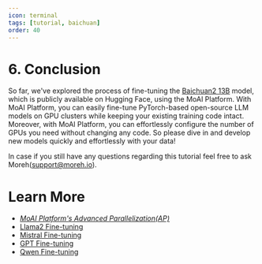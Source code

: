 ```yaml
---
icon: terminal
tags: [tutorial, baichuan]
order: 40
---
```


# 6. Conclusion

So far, we've explored the process of fine-tuning the [Baichuan2 13B](https://huggingface.co/baichuan-inc/Baichuan2-13B-Base) model, which is publicly available on Hugging Face, using the MoAI Platform. With MoAI Platform, you can easily fine-tune PyTorch-based open-source LLM models on GPU clusters while keeping your existing training code intact. Moreover, with MoAI Platform, you can effortlessly configure the number of GPUs you need without changing any code. So please dive in and develop new models quickly and effortlessly with your data!

In case if you still have any questions regarding this tutorial feel free to ask Moreh(support@moreh.io).


# Learn More

- *[MoAI Platform's  Advanced Parallelization(AP)](/Supported_Documents/)*
- [Llama2 Fine-tuning](/Tutorials/Llama2_Tutorial/index.md)
- [Mistral Fine-tuning](/Tutorials/Mistral_Tutorial/index.md)
- [GPT Fine-tuning](/Tutorials/GPT_Tutorial/index.md)
- [Qwen Fine-tuning](/Tutorials/Qwen_Tutorial/index.md)